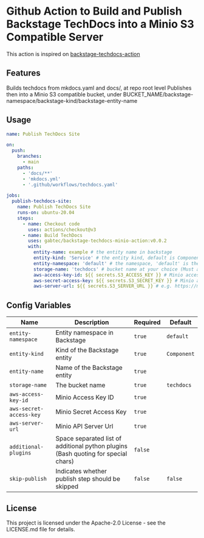 # Github Action to Build and Publish Backstage TechDocs into a Minio S3 Compatible Server

This action is inspired on [backstage-techdocs-action](https://github.com/Staffbase/backstage-techdocs-action)

## Features

Builds techdocs from mkdocs.yaml and docs/, at repo root level
Publishes then into a Minio S3 compatible bucket, under BUCKET_NAME/backstage-namespace/backstage-kind/backstage-entity-name

## Usage

```yaml
name: Publish TechDocs Site

on:
  push:
    branches:
      - main
    paths:
      - 'docs/**'
      - 'mkdocs.yml'
      - '.github/workflows/techdocs.yaml'

jobs:
  publish-techdocs-site:
    name: Publish TechDocs Site
    runs-on: ubuntu-20.04
    steps:
      - name: Checkout code
        uses: actions/checkout@v3
      - name: Build TechDocs
        uses: gabtec/backstage-techdocs-minio-action:v0.0.2
        with:
          entity-name: example # the entity name in backstage
          entity-kind: 'Service' # the entity kind, default is Component
          entity-namespace: 'default' # the namespace, 'default' is the default
          storage-name: 'techdocs' # bucket name at your choice (Must already exist)
          aws-access-key-id: ${{ secrets.S3_ACCESS_KEY }} # Minio accessKeyId
          aws-secret-access-key: ${{ secrets.S3_SECRET_KEY }} # Minio accessSecretKey
          aws-server-url: ${{ secrets.S3_SERVER_URL }} # e.g. https://minio.example.org:9000 (api)
```

## Config Variables

| Name                    | Description                                                                        | Required | Default     |
| ----------------------- | ---------------------------------------------------------------------------------- | -------- | ----------- |
| `entity-namespace`      | Entity namespace in Backstage                                                      | `true`   | `default`   |
| `entity-kind`           | Kind of the Backstage entity                                                       | `true`   | `Component` |
| `entity-name`           | Name of the Backstage entity                                                       | `true`   |             |
| `storage-name`          | The bucket name                                                                    | `true`   | `techdocs`  |
| `aws-access-key-id`     | Minio Access Key ID                                                                | `true`   |             |
| `aws-secret-access-key` | Minio Secret Access Key                                                            | `true`   |             |
| `aws-server-url`        | Minio API Server Url                                                               | `true`   |             |
| `additional-plugins`    | Space separated list of additional python plugins (Bash quoting for special chars) | `false`  |             |
| `skip-publish`          | Indicates whether publish step should be skipped                                   | `false`  | `false`     |

## License

This project is licensed under the Apache-2.0 License - see the LICENSE.md file for details.

